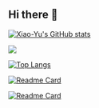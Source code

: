 ## Hi there 👋

<!--
**icanccwhite/icanccwhite** is a ✨ _special_ ✨ repository because its `README.md` (this file) appears on your GitHub profile.

Here are some ideas to get you started:

- 🔭 I’m currently working on ...
- 🌱 I’m currently learning ...
- 👯 I’m looking to collaborate on ...
- 🤔 I’m looking for help with ...
- 💬 Ask me about ...
- 📫 How to reach me: ...
- 😄 Pronouns: ...
- ⚡ Fun fact: ...
-->





[![Xiao-Yu's GitHub stats](https://github-readme-stats.vercel.app/api?username=icanccwhite&show_icons=true&rank_icon=github&theme=radical&count_private=true&bg_color=00000000&theme=transparent&show=reviews,discussions_started,discussions_answered,prs_merged,prs_merged_percentage)](https://github.com/anuraghazra/github-readme-stats)

![](https://komarev.com/ghpvc/?username=icanccwhite&base=1000&abbreviated=true&label=PROFILE+VIEWS)


[![Top Langs](https://github-readme-stats.vercel.app/api/top-langs/?username=icanccwhite&layout=compact)](https://github.com/anuraghazra/github-readme-stats)



[![Readme Card](https://github-readme-stats.vercel.app/api/pin/?username=icanccwhite&repo=Epigenetics)](https://github.com/icanccwhite/Epigenetics)




[![Readme Card](https://github-readme-stats.vercel.app/api/pin/?username=icanccwhite&repo=icanccwhite.github.io)](https://github.com/icanccwhite/icanccwhite.github.io)





